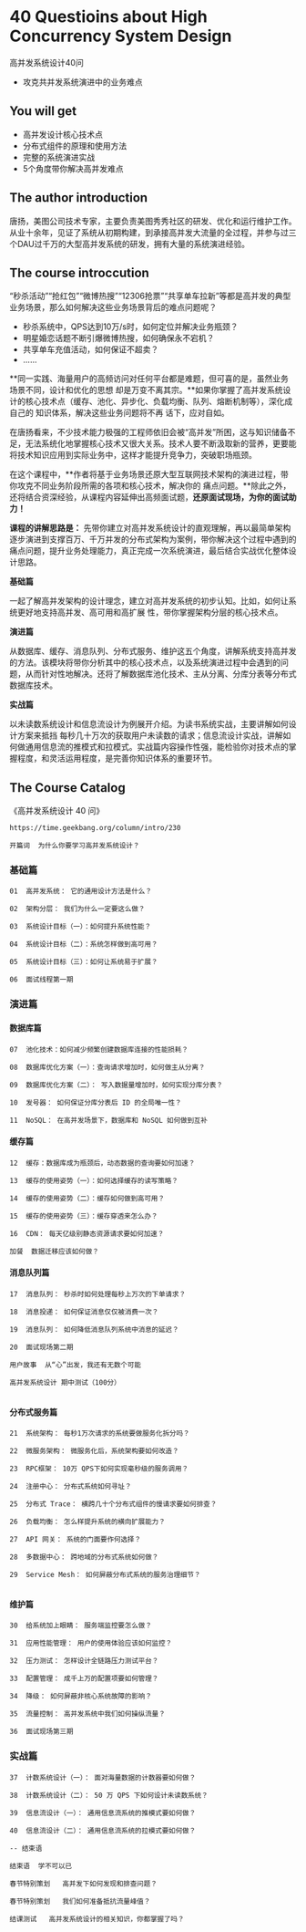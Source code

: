 # 40 Questioins about High Concurrency System Design  

高并发系统设计40问

+ 攻克共并发系统演进中的业务难点

## You will get

+ 高并发设计核心技术点
+ 分布式组件的原理和使用方法
+ 完整的系统演进实战
+ 5个角度带你解决高并发难点

## The author introduction 

唐扬，美图公司技术专家，主要负责美图秀秀社区的研发、优化和运行维护工作。从业十余年，见证了系统从初期构建，到承接高并发大流量的全过程，并参与过三个DAU过千万的大型高并发系统的研发，拥有大量的系统演进经验。

## The course introccution 

“秒杀活动”“抢红包”“微博热搜”“12306抢票”“共享单车拉新”等都是高并发的典型业务场景，那么如何解决这些业务场景背后的难点问题呢？

+ 秒杀系统中，QPS达到10万/s时，如何定位并解决业务瓶颈？
+ 明星婚恋话题不断引爆微博热搜，如何确保永不宕机？
+ 共享单车充值活动，如何保证不超卖？
+ ......

**同一实践、海量用户的高频访问对任何平台都是难题，但可喜的是，虽然业务场景不同，设计和优化的思想 却是万变不离其宗。**如果你掌握了高并发系统设计的核心技术点（缓存、池化、异步化、负载均衡、队列、熔断机制等），深化成自己的 知识体系，解决这些业务问题将不再 话下，应对自如。

在唐扬看来，不少技术能力极强的工程师依旧会被“高并发”所困，这与知识储备不足，无法系统化地掌握核心技术又很大关系。技术人要不断汲取新的营养，更要能将技术知识应用到实际业务中，这样才能提升竞争力，突破职场瓶颈。

在这个课程中，**作者将基于业务场景还原大型互联网技术架构的演进过程，带你攻克不同业务阶段所需的各项和核心技术，解决你的 痛点问题。**除此之外，还将结合资深经验，从课程内容延伸出高频面试题，**还原面试现场，为你的面试助力！**

**课程的讲解思路是：** 先带你建立对高并发系统设计的直观理解，再以最简单架构逐步演进到支撑百万、千万并发的分布式架构为案例，带你解决这个过程中遇到的痛点问题，提升业务处理能力，真正完成一次系统演进，最后结合实战优化整体设计思路。

**基础篇**

一起了解高并发架构的设计理念，建立对高并发系统的初步认知。比如，如何让系统更好地支持高并发、高可用和高扩展 性，带你掌握架构分层的核心技术点。

**演进篇**

从数据库、缓存、消息队列、分布式服务、维护这五个角度，讲解系统支持高并发的方法。该模块将带你分析其中的核心技术点，以及系统演进过程中会遇到的问题，从而针对性地解决。还将了解数据库池化技术、主从分离、分库分表等分布式数据库技术。

**实战篇**

以未读数系统设计和信息流设计为例展开介绍。为读书系统实战，主要讲解如何设计方案来抵挡 每秒几十万次的获取用户未读数的请求；信息流设计实战，讲解如何做通用信息流的推模式和拉模式。实战篇内容操作性强，能检验你对技术点的掌握程度，和灵活运用程度，是完善你知识体系的重要环节。

## The Course Catalog

《高并发系统设计 40 问》

```
https://time.geekbang.org/column/intro/230
```

```
开篇词  为什么你要学习高并发系统设计？
```

###  基础篇
```
01  高并发系统： 它的通用设计方法是什么？

02  架构分层： 我们为什么一定要这么做？

03  系统设计目标（一）：如何提升系统性能？

04  系统设计目标（二）：系统怎样做到高可用？

05  系统设计目标（三）：如何让系统易于扩展？

06  面试线程第一期

```

###  演进篇

#### 数据库篇
```
07  池化技术：如何减少频繁创建数据库连接的性能损耗？

08  数据库优化方案（一）：查询请求增加时，如何做主从分离？

09  数据库优化方案（二）： 写入数据量增加时，如何实现分库分表？

10  发号器： 如何保证分库分表后 ID 的全局唯一性？

11  NoSQL： 在高并发场景下，数据库和 NoSQL 如何做到互补

```


#### 缓存篇
```
12  缓存：数据库成为瓶颈后，动态数据的查询要如何加速？

13  缓存的使用姿势（一）：如何选择缓存的读写策略？

14  缓存的使用姿势（二）：缓存如何做到高可用？

15  缓存的使用姿势（三）：缓存穿透来怎么办？

16  CDN： 每天亿级别静态资源请求要如何加速？

加餐  数据迁移应该如何做？

```


#### 消息队列篇
```
17  消息队列： 秒杀时如何处理每秒上万次的下单请求？

18  消息投递： 如何保证消息仅仅被消费一次？

19  消息队列： 如何降低消息队列系统中消息的延迟？

20  面试现场第二期

用户故事  从“心”出发，我还有无数个可能

高并发系统设计 期中测试（100分）


```

#### 分布式服务篇
```
21  系统架构： 每秒1万次请求的系统要做服务化拆分吗？

22  微服务架构： 微服务化后，系统架构要如何改造？

23  RPC框架： 10万 QPS下如何实现毫秒级的服务调用？

24  注册中心： 分布式系统如何寻址？

25  分布式 Trace： 横跨几十个分布式组件的慢请求要如何排查？

26  负载均衡： 怎么样提升系统的横向扩展能力？

27  API 网关： 系统的门面要作何选择？

28  多数据中心： 跨地域的分布式系统如何做？

29  Service Mesh： 如何屏蔽分布式系统的服务治理细节？


```

#### 维护篇
```
30  给系统加上眼睛： 服务端监控要怎么做？

31  应用性能管理： 用户的使用体验应该如何监控？

32  压力测试： 怎样设计全链路压力测试平台？

33  配置管理： 成千上万的配置项要如何管理？

34  降级： 如何屏蔽非核心系统故障的影响？

35  流量控制： 高并发系统中我们如何操纵流量？

36  面试现场第三期

```

### 实战篇
```
37  计数系统设计（一）： 面对海量数据的计数器要如何做？

38  计数系统设计（二）： 50 万 QPS 下如何设计未读数系统？

39  信息流设计（一）： 通用信息流系统的推模式要如何做？

40  信息流设计（二）： 通用信息流系统的拉模式要如何做？

-- 结束语

结束语  学不可以已

春节特别策划   高并发下如何发现和排查问题？

春节特别策划   我们如何准备抵抗流量峰值？

结课测试   高并发系统设计的相关知识，你都掌握了吗？

```




